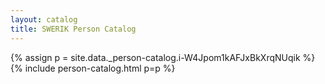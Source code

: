 ```yaml
---
layout: catalog
title: SWERIK Person Catalog
---
```

{% assign p = site.data._person-catalog.i-W4Jpom1kAFJxBkXrqNUqik %}
{% include person-catalog.html p=p %}

